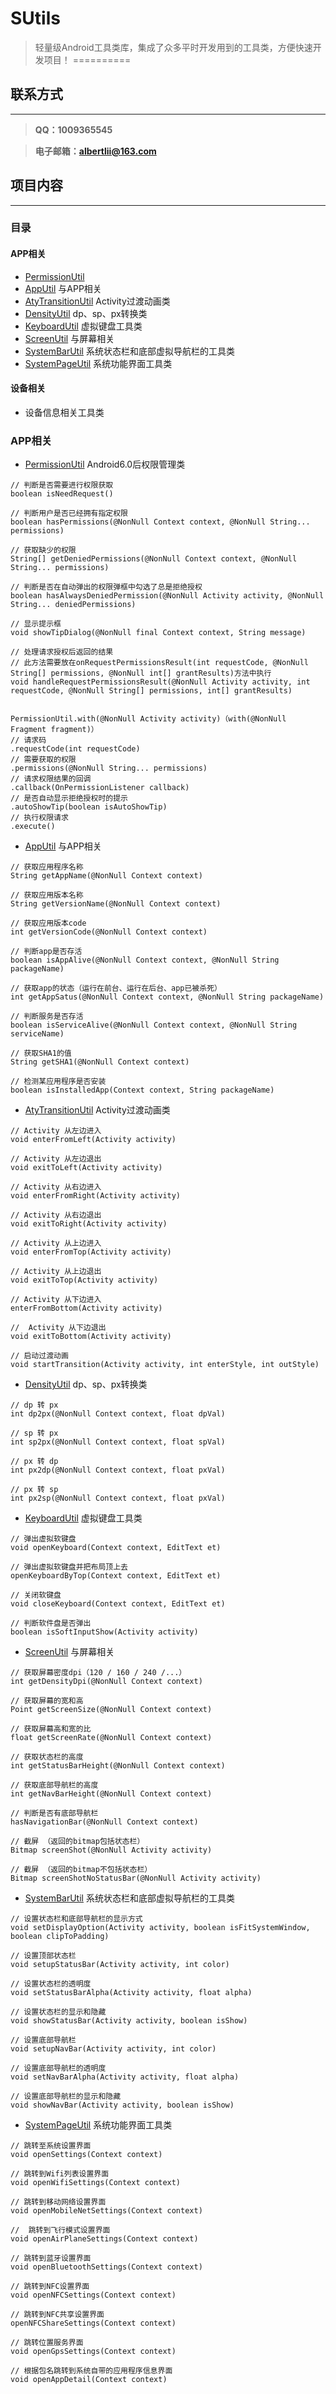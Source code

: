 # SUtils
> 轻量级Android工具类库，集成了众多平时开发用到的工具类，方便快速开发项目！
==========

## 联系方式
----------
> **QQ：1009365545**

> **电子邮箱：albertlii@163.com**

## 项目内容
----------
### 目录
#### APP相关
- [PermissionUtil](#PermissionUtil) 
- [AppUtil](#AppUtil) 与APP相关
- [AtyTransitionUtil](https://github.com/albert-lii/SUtils/blob/master/sutils/src/main/java/com/liyi/sutils/utils/app/AtyTransitionUtil.java) Activity过渡动画类
- [DensityUtil](https://github.com/albert-lii/SUtils/blob/master/sutils/src/main/java/com/liyi/sutils/utils/app/DensityUtil.java) dp、sp、px转换类
- [KeyboardUtil](https://github.com/albert-lii/SUtils/blob/master/sutils/src/main/java/com/liyi/sutils/utils/app/KeyboardUtil.java) 虚拟键盘工具类
- [ScreenUtil](https://github.com/albert-lii/SUtils/blob/master/sutils/src/main/java/com/liyi/sutils/utils/app/ScreenUtil.java) 与屏幕相关
- [SystemBarUtil](https://github.com/albert-lii/SUtils/blob/master/sutils/src/main/java/com/liyi/sutils/utils/app/SystemBarUtil.java) 系统状态栏和底部虚拟导航栏的工具类
- [SystemPageUtil](https://github.com/albert-lii/SUtils/blob/master/sutils/src/main/java/com/liyi/sutils/utils/app/SystemPageUtil.java) 系统功能界面工具类
#### 设备相关
- []() 设备信息相关工具类


### APP相关
- [<span id="PermissionUtil">PermissionUtil</span>](https://github.com/albert-lii/SUtils/blob/master/sutils/src/main/java/com/liyi/sutils/utils/app/permission/PermissionUtil.java) Android6.0后权限管理类
~~~
// 判断是否需要进行权限获取
boolean isNeedRequest()

// 判断用户是否已经拥有指定权限
boolean hasPermissions(@NonNull Context context, @NonNull String... permissions)

// 获取缺少的权限
String[] getDeniedPermissions(@NonNull Context context, @NonNull String... permissions)

// 判断是否在自动弹出的权限弹框中勾选了总是拒绝授权
boolean hasAlwaysDeniedPermission(@NonNull Activity activity, @NonNull String... deniedPermissions)

// 显示提示框
void showTipDialog(@NonNull final Context context, String message)

// 处理请求授权后返回的结果
// 此方法需要放在onRequestPermissionsResult(int requestCode, @NonNull String[] permissions, @NonNull int[] grantResults)方法中执行
void handleRequestPermissionsResult(@NonNull Activity activity, int requestCode, @NonNull String[] permissions, int[] grantResults) 


PermissionUtil.with(@NonNull Activity activity)（with(@NonNull Fragment fragment)）
// 请求码
.requestCode(int requestCode)
// 需要获取的权限
.permissions(@NonNull String... permissions)
// 请求权限结果的回调
.callback(OnPermissionListener callback)
// 是否自动显示拒绝授权时的提示
.autoShowTip(boolean isAutoShowTip)
// 执行权限请求
.execute()
~~~

- [<span id="AppUtil">AppUtil</span>](https://github.com/albert-lii/SUtils/blob/master/sutils/src/main/java/com/liyi/sutils/utils/app/AppUtil.java) 与APP相关
~~~
// 获取应用程序名称
String getAppName(@NonNull Context context)  

// 获取应用版本名称
String getVersionName(@NonNull Context context)

// 获取应用版本code
int getVersionCode(@NonNull Context context)  

// 判断app是否存活
boolean isAppAlive(@NonNull Context context, @NonNull String packageName) 

// 获取app的状态（运行在前台、运行在后台、app已被杀死）
int getAppSatus(@NonNull Context context, @NonNull String packageName)

// 判断服务是否存活
boolean isServiceAlive(@NonNull Context context, @NonNull String serviceName) 

// 获取SHA1的值
String getSHA1(@NonNull Context context) 

// 检测某应用程序是否安装
boolean isInstalledApp(Context context, String packageName) 
~~~

- [AtyTransitionUtil](https://github.com/albert-lii/SUtils/blob/master/sutils/src/main/java/com/liyi/sutils/utils/app/AtyTransitionUtil.java) Activity过渡动画类
~~~
// Activity 从左边进入
void enterFromLeft(Activity activity) 

// Activity 从左边退出
void exitToLeft(Activity activity)

// Activity 从右边进入
void enterFromRight(Activity activity)

// Activity 从右边退出
void exitToRight(Activity activity)

// Activity 从上边进入
void enterFromTop(Activity activity)

// Activity 从上边退出
void exitToTop(Activity activity)

// Activity 从下边进入
enterFromBottom(Activity activity)

//  Activity 从下边退出
void exitToBottom(Activity activity)

// 启动过渡动画
void startTransition(Activity activity, int enterStyle, int outStyle)
~~~

- [DensityUtil](https://github.com/albert-lii/SUtils/blob/master/sutils/src/main/java/com/liyi/sutils/utils/app/DensityUtil.java) dp、sp、px转换类
~~~
// dp 转 px
int dp2px(@NonNull Context context, float dpVal)

// sp 转 px
int sp2px(@NonNull Context context, float spVal)

// px 转 dp
int px2dp(@NonNull Context context, float pxVal)

// px 转 sp
int px2sp(@NonNull Context context, float pxVal)
~~~

- [KeyboardUtil](https://github.com/albert-lii/SUtils/blob/master/sutils/src/main/java/com/liyi/sutils/utils/app/KeyboardUtil.java) 虚拟键盘工具类
~~~
// 弹出虚拟软键盘
void openKeyboard(Context context, EditText et) 

// 弹出虚拟软键盘并把布局顶上去
openKeyboardByTop(Context context, EditText et)

// 关闭软键盘
void closeKeyboard(Context context, EditText et)

// 判断软件盘是否弹出
boolean isSoftInputShow(Activity activity)
~~~

- [ScreenUtil](https://github.com/albert-lii/SUtils/blob/master/sutils/src/main/java/com/liyi/sutils/utils/app/ScreenUtil.java) 与屏幕相关
~~~
// 获取屏幕密度dpi（120 / 160 / 240 /...）
int getDensityDpi(@NonNull Context context)

// 获取屏幕的宽和高
Point getScreenSize(@NonNull Context context)

// 获取屏幕高和宽的比
float getScreenRate(@NonNull Context context)

// 获取状态栏的高度
int getStatusBarHeight(@NonNull Context context)

// 获取底部导航栏的高度
int getNavBarHeight(@NonNull Context context)

// 判断是否有底部导航栏
hasNavigationBar(@NonNull Context context)

// 截屏 （返回的bitmap包括状态栏）
Bitmap screenShot(@NonNull Activity activity)

// 截屏 （返回的bitmap不包括状态栏）
Bitmap screenShotNoStatusBar(@NonNull Activity activity)
~~~

- [SystemBarUtil](https://github.com/albert-lii/SUtils/blob/master/sutils/src/main/java/com/liyi/sutils/utils/app/SystemBarUtil.java) 系统状态栏和底部虚拟导航栏的工具类
~~~
// 设置状态栏和底部导航栏的显示方式
void setDisplayOption(Activity activity, boolean isFitSystemWindow, boolean clipToPadding)

// 设置顶部状态栏
void setupStatusBar(Activity activity, int color)

// 设置状态栏的透明度
void setStatusBarAlpha(Activity activity, float alpha) 

// 设置状态栏的显示和隐藏
void showStatusBar(Activity activity, boolean isShow)

// 设置底部导航栏
void setupNavBar(Activity activity, int color)

// 设置底部导航栏的透明度
void setNavBarAlpha(Activity activity, float alpha)

// 设置底部导航栏的显示和隐藏
void showNavBar(Activity activity, boolean isShow)
~~~

- [SystemPageUtil](https://github.com/albert-lii/SUtils/blob/master/sutils/src/main/java/com/liyi/sutils/utils/app/SystemPageUtil.java) 系统功能界面工具类
~~~
// 跳转至系统设置界面
void openSettings(Context context)

// 跳转到Wifi列表设置界面
void openWifiSettings(Context context)

// 跳转到移动网络设置界面
void openMobileNetSettings(Context context)

//  跳转到飞行模式设置界面
void openAirPlaneSettings(Context context)

// 跳转到蓝牙设置界面
void openBluetoothSettings(Context context)

// 跳转到NFC设置界面
void openNFCSettings(Context context)

// 跳转到NFC共享设置界面
openNFCShareSettings(Context context) 

// 跳转位置服务界面
void openGpsSettings(Context context)

// 根据包名跳转到系统自带的应用程序信息界面
void openAppDetail(Context context)
~~~
